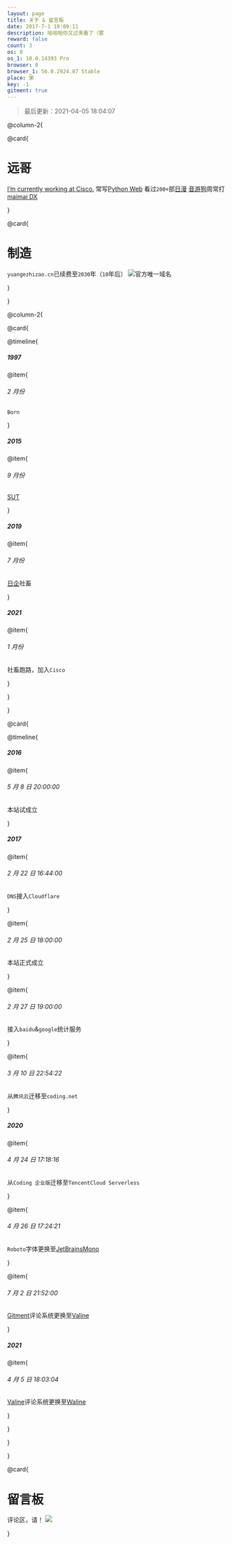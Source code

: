 ```yaml
---
layout: page
title: 关于 & 留言板
date: 2017-7-1 19:09:11
description: 哈哈哈你又过来看了（雾
reward: false
count: 3
os: 0
os_1: 10.0.14393 Pro
browser: 0
browser_1: 56.0.2924.87 Stable
place: 家
key: -1
gitment: true
---
```


<blockquote>最后更新：2021-04-05 18:04:07</blockquote>

@column-2{

@card{

# 远哥
[I’m currently working at Cisco.](https://github.com/yuangezhizao/yuangezhizao)
常写[Python Web](https://lab.yuangezhizao.cn)
看过`200+`部[日漫](https://lab.yuangezhizao.cn/bangumi)
[音游狗](https://space.bilibili.com/25622031)周常打[maimai DX](https://lab.yuangezhizao.cn/maimai)

}

@card{

# 制造
`yuangezhizao.cn`已续费至`2030`年（`10`年后）
![官方唯一域名](https://i1.yuangezhizao.cn/macOS/QQ20201006-123456@2x.png!webp)

}

}

@column-2{

@card{

@timeline{

##### 1997

@item{

###### 2 月份

`Born`

}

##### 2015

@item{

###### 9 月份

[SUT](https://github.com/S-U-T)

}

##### 2019

@item{

###### 7 月份

[日企](https://web.archive.org/web/20210121145927/http://www.alsi.cn/index.php/Cn/index.html)社畜

}

##### 2021

@item{

###### 1 月份

社畜跑路，加入`Cisco`

}

}

}

@card{

@timeline{

##### 2016

@item{

###### 5 月 8 日 20:00:00

本站试成立

}

##### 2017

@item{

###### 2 月 22 日 16:44:00

`DNS`接入`Cloudflare`

}

@item{

###### 2 月 25 日 18:00:00

本站正式成立

}

@item{

###### 2 月 27 日 19:00:00

接入`baidu`&`google`统计服务

}

@item{

###### 3 月 10 日 22:54:22

从`腾讯云`迁移至`coding.net`

}

##### 2020

@item{

###### 4 月 24 日 17:18:16

从`Coding 企业版`迁移至`TencentCloud Serverless`

}

@item{

###### 4 月 26 日 17:24:21

`Roboto`字体更换至[JetBrainsMono](https://www.jetbrains.com/lp/mono/)

}

@item{

###### 7 月 2 日 21:52:00

[Gitment](https://github.com/yuangezhizao/gitment)评论系统更换至[Valine](https://github.com/xCss/Valine)

}

##### 2021

@item{

###### 4 月 5 日 18:03:04

[Valine](https://github.com/xCss/Valine)评论系统更换至[Waline](https://github.com/lizheming/waline)

}

}

}

}

@card{

# 留言板
评论区，请！
![](https://ip.ntrqq.net/images/lovelive.png?wd=6IO95Zyo5LqM5qyh5YWD6YeM6YGH6KeB5L2g5Lus55yf5piv5aSq5aW95LqGCnUncyBmb3JldmVy77yB)

}
